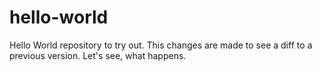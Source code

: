 # hello-world
Hello World repository to try out.
This changes are made to see a diff to a previous version.
Let's see, what happens.
